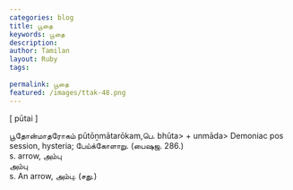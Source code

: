 ```yaml
---
categories: blog
title: பூதை
keywords: பூதை
description: 
author: Tamilan
layout: Ruby
tags: 
 
permalink: பூதை
featured: /images/ttak-48.png
---
```

  
[ pūtai ]  
  
பூதோன்மாதரோகம் pūtōṉmātarōkam,பெ. bhūta> + unmāda> Demoniac pos session, hysteria; பேய்க்கோளாறு. (பைஷஜ. 286.)  
s. arrow, அம்பு  
அம்பு  
s. An arrow, அம்பு. (சது.)